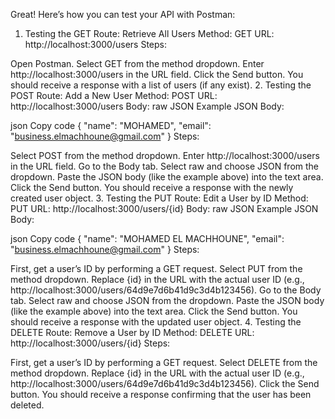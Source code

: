 Great! Here’s how you can test your API with Postman:

1. Testing the GET Route: Retrieve All Users
Method: GET
URL: http://localhost:3000/users
Steps:

Open Postman.
Select GET from the method dropdown.
Enter http://localhost:3000/users in the URL field.
Click the Send button.
You should receive a response with a list of users (if any exist).
2. Testing the POST Route: Add a New User
Method: POST
URL: http://localhost:3000/users
Body: raw JSON
Example JSON Body:

json
Copy code
{
  "name": "MOHAMED",
  "email": "business.elmachhoune@gmail.com"
}
Steps:

Select POST from the method dropdown.
Enter http://localhost:3000/users in the URL field.
Go to the Body tab.
Select raw and choose JSON from the dropdown.
Paste the JSON body (like the example above) into the text area.
Click the Send button.
You should receive a response with the newly created user object.
3. Testing the PUT Route: Edit a User by ID
Method: PUT
URL: http://localhost:3000/users/{id}
Body: raw JSON
Example JSON Body:

json
Copy code
{
  "name": "MOHAMED EL MACHHOUNE",
  "email": "business.elmachhoune@gmail.com"
}
Steps:

First, get a user’s ID by performing a GET request.
Select PUT from the method dropdown.
Replace {id} in the URL with the actual user ID (e.g., http://localhost:3000/users/64d9e7d6b41d9c3d4b123456).
Go to the Body tab.
Select raw and choose JSON from the dropdown.
Paste the JSON body (like the example above) into the text area.
Click the Send button.
You should receive a response with the updated user object.
4. Testing the DELETE Route: Remove a User by ID
Method: DELETE
URL: http://localhost:3000/users/{id}
Steps:

First, get a user’s ID by performing a GET request.
Select DELETE from the method dropdown.
Replace {id} in the URL with the actual user ID (e.g., http://localhost:3000/users/64d9e7d6b41d9c3d4b123456).
Click the Send button.
You should receive a response confirming that the user has been deleted.
